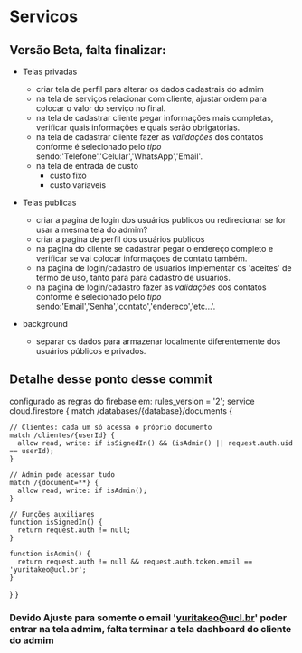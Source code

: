 # Servicos


## Versão Beta, falta finalizar:
 -  Telas privadas
    - criar tela de perfil para alterar os dados cadastrais do admim
    - na tela de serviços relacionar com cliente, ajustar ordem para colocar o valor do serviço no final.
    - na tela de cadastrar cliente pegar informações mais completas, verificar quais informações e quais serão obrigatórias.
    - na tela de cadastrar cliente fazer as *validações* dos contatos conforme é selecionado pelo *tipo* sendo:'Telefone','Celular','WhatsApp','Email'.
    - na tela de entrada de custo
        - custo fixo
        - custo variaveis
 - Telas publicas
    - criar a pagina de login dos usuários publicos ou redirecionar se for usar a mesma tela do admim?
    - criar a pagina de perfil dos usuários publicos
    - na pagina do cliente se cadastrar pegar o endereço completo e verificar se vai colocar informaçoes de contato também.
    - na pagina de login/cadastro de usuarios implementar os 'aceites' de termo de uso, tanto para para cadastro de usuários.
    - na pagina de login/cadastro fazer as *validações* dos contatos conforme é selecionado pelo *tipo* sendo:'Email','Senha','contato','endereco','etc...'.

- background
    - separar os dados para armazenar localmente diferentemente dos usuários públicos e privados.





## Detalhe desse ponto desse commit

configurado as regras do firebase em:
rules_version = '2';
service cloud.firestore {
  match /databases/{database}/documents {

    // Clientes: cada um só acessa o próprio documento
    match /clientes/{userId} {
      allow read, write: if isSignedIn() && (isAdmin() || request.auth.uid == userId);
    }

    // Admin pode acessar tudo
    match /{document=**} {
      allow read, write: if isAdmin();
    }

    // Funções auxiliares
    function isSignedIn() {
      return request.auth != null;
    }

    function isAdmin() {
      return request.auth != null && request.auth.token.email == 'yuritakeo@ucl.br';
    }
  }
}

### Devido Ajuste para somente o email 'yuritakeo@ucl.br' poder entrar na tela admim, falta terminar a tela dashboard do cliente do admim